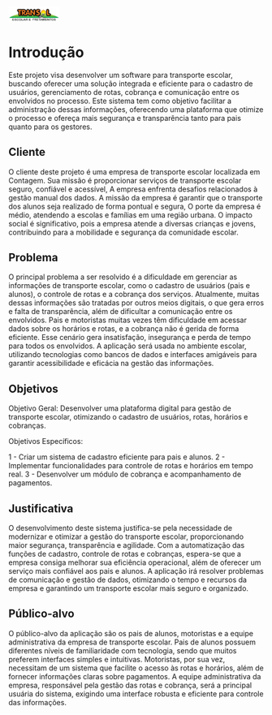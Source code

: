 <img src="/docs/images/LogoTransol .webp" alt="Transol" width="20%">



# Introdução

Este projeto visa desenvolver um software para transporte escolar, buscando oferecer uma solução integrada e eficiente para o cadastro de usuários, gerenciamento de rotas, cobrança e comunicação entre os envolvidos no processo. Este sistema tem como objetivo facilitar a administração dessas informações, oferecendo uma plataforma que otimize o processo e ofereça mais segurança e transparência tanto para pais quanto para os gestores.

## Cliente 
O cliente deste projeto é uma empresa de transporte escolar localizada em Contagem. Sua missão é proporcionar serviços de transporte escolar seguro, confiável e acessível, A empresa enfrenta desafios relacionados à gestão manual dos dados. A missão da empresa é garantir que o transporte dos alunos seja realizado de forma pontual e segura, O porte da empresa é médio, atendendo a escolas e famílias em uma região urbana. O impacto social é significativo, pois a empresa atende a diversas crianças e jovens, contribuindo para a mobilidade e segurança da comunidade escolar.


## Problema
O principal problema a ser resolvido é a dificuldade em gerenciar as informações de transporte escolar, como o cadastro de usuários (pais e alunos), o controle de rotas e a cobrança dos serviços. Atualmente, muitas dessas informações são tratadas por outros meios digitais, o que gera erros e falta de transparência, além de dificultar a comunicação entre os envolvidos. Pais e motoristas muitas vezes têm dificuldade em acessar dados sobre os horários e rotas, e a cobrança não é gerida de forma eficiente. Esse cenário gera insatisfação, insegurança e perda de tempo para todos os envolvidos. A aplicação será usada no ambiente escolar, utilizando tecnologias como bancos de dados e interfaces amigáveis para garantir acessibilidade e eficácia na gestão das informações.

## Objetivos

Objetivo Geral: Desenvolver uma plataforma digital para gestão de transporte escolar, otimizando o cadastro de usuários, rotas, horários e cobranças.

Objetivos Específicos:

1 - Criar um sistema de cadastro eficiente para pais e alunos.
2 - Implementar funcionalidades para controle de rotas e horários em tempo real.
3 - Desenvolver um módulo de cobrança e acompanhamento de pagamentos.

## Justificativa

O desenvolvimento deste sistema justifica-se pela necessidade de modernizar e otimizar a gestão do transporte escolar, proporcionando maior segurança, transparência e agilidade. Com a automatização das funções de cadastro, controle de rotas e cobranças, espera-se que a empresa consiga melhorar sua eficiência operacional, além de oferecer um serviço mais confiável aos pais e alunos. A aplicação irá resolver problemas de comunicação e gestão de dados, otimizando o tempo e recursos da empresa e garantindo um transporte escolar mais seguro e organizado.

## Público-alvo

O público-alvo da aplicação são os pais de alunos, motoristas e a equipe administrativa da empresa de transporte escolar. Pais de alunos possuem diferentes níveis de familiaridade com tecnologia, sendo que muitos preferem interfaces simples e intuitivas. Motoristas, por sua vez, necessitam de um sistema que facilite o acesso às rotas e horários, além de fornecer informações claras sobre pagamentos. A equipe administrativa da empresa, responsável pela gestão das rotas e cobrança, será a principal usuária do sistema, exigindo uma interface robusta e eficiente para controle das informações.
